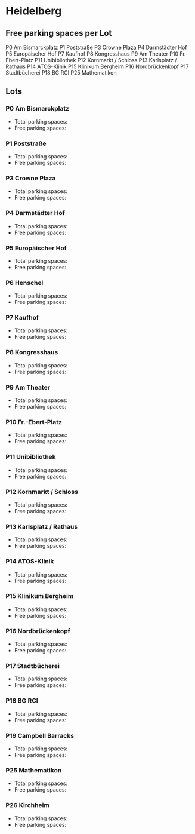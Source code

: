 
# Heidelberg

## Free parking spaces per Lot

<WorldMap>
  <Marker lat="49.409747" lon="8.691773" labelTopic="parken-dd/parken-dd/Heidelberg/heidelbergp0ambismarckplatz/free">P0 Am Bismarckplatz</Marker>
  <Marker lat="49.407583" lon="8.689482" labelTopic="parken-dd/parken-dd/Heidelberg/heidelbergp1poststrasse/free">P1 Poststraße</Marker>
  <Marker lat="49.40624" lon="8.69173" labelTopic="parken-dd/parken-dd/Heidelberg/heidelbergp3crowneplaza/free">P3 Crowne Plaza</Marker>
  <Marker lat="49.4103" lon="8.69468" labelTopic="parken-dd/parken-dd/Heidelberg/heidelbergp4darmstaedterhof/free">P4 Darmstädter Hof </Marker>
  <Marker lat="49.4077" lon="8.6949" labelTopic="parken-dd/parken-dd/Heidelberg/heidelbergp5europaeischerhof/free">P5 Europäischer Hof</Marker>
  <Marker lat="49.408959" lon="8.696997" labelTopic="parken-dd/parken-dd/Heidelberg/heidelbergp7kaufhof/free">P7 Kaufhof</Marker>
  <Marker lat="49.412046" lon="8.700012" labelTopic="parken-dd/parken-dd/Heidelberg/heidelbergp8kongresshaus/free">P8 Kongresshaus</Marker>
  <Marker lat="49.408948" lon="8.702936" labelTopic="parken-dd/parken-dd/Heidelberg/heidelbergp9amtheater/free">P9 Am Theater</Marker>
  <Marker lat="49.408407" lon="8.69847" labelTopic="parken-dd/parken-dd/Heidelberg/heidelbergp10frebertplatz/free">P10 Fr.-Ebert-Platz</Marker>
  <Marker lat="49.410561" lon="8.704992" labelTopic="parken-dd/parken-dd/Heidelberg/heidelbergp11unibibliothek/free">P11 Unibibliothek</Marker>
  <Marker lat="49.410957" lon="8.712184" labelTopic="parken-dd/parken-dd/Heidelberg/heidelbergp12kornmarktschloss/free">P12 Kornmarkt / Schloss</Marker>
  <Marker lat="49.412573" lon="8.713111" labelTopic="parken-dd/parken-dd/Heidelberg/heidelbergp13karlsplatzrathaus/free">P13 Karlsplatz / Rathaus</Marker>
  <Marker lat="49.410126" lon="8.691672" labelTopic="parken-dd/parken-dd/Heidelberg/heidelbergp14atosklinik/free">P14 ATOS-Klinik</Marker>
  <Marker lat="49.409763" lon="8.687257" labelTopic="parken-dd/parken-dd/Heidelberg/heidelbergp15klinikumbergheim/free">P15 Klinikum Bergheim</Marker>
  <Marker lat="49.413378" lon="8.692531" labelTopic="parken-dd/parken-dd/Heidelberg/heidelbergp16nordbrueckenkopf/free">P16 Nordbrückenkopf</Marker>
  <Marker lat="49.40733" lon="8.686234" labelTopic="parken-dd/parken-dd/Heidelberg/heidelbergp17stadtbuecherei/free">P17 Stadtbücherei</Marker>
  <Marker lat="49.405666" lon="8.674988" labelTopic="parken-dd/parken-dd/Heidelberg/heidelbergp18bgrci/free">P18 BG RCI</Marker>
  <Marker lat="49.418319" lon="8.675042" labelTopic="parken-dd/parken-dd/Heidelberg/heidelbergp25mathematikon/free">P25 Mathematikon</Marker>
</WorldMap>

## Lots

### P0 Am Bismarckplatz

* Total parking spaces: <Value topic="parken-dd/parken-dd/Heidelberg/heidelbergp0ambismarckplatz/total"/>
* Free parking spaces: <Value topic="parken-dd/parken-dd/Heidelberg/heidelbergp0ambismarckplatz/free"/>


### P1 Poststraße

* Total parking spaces: <Value topic="parken-dd/parken-dd/Heidelberg/heidelbergp1poststrasse/total"/>
* Free parking spaces: <Value topic="parken-dd/parken-dd/Heidelberg/heidelbergp1poststrasse/free"/>


### P3 Crowne Plaza

* Total parking spaces: <Value topic="parken-dd/parken-dd/Heidelberg/heidelbergp3crowneplaza/total"/>
* Free parking spaces: <Value topic="parken-dd/parken-dd/Heidelberg/heidelbergp3crowneplaza/free"/>


### P4 Darmstädter Hof 

* Total parking spaces: <Value topic="parken-dd/parken-dd/Heidelberg/heidelbergp4darmstaedterhof/total"/>
* Free parking spaces: <Value topic="parken-dd/parken-dd/Heidelberg/heidelbergp4darmstaedterhof/free"/>


### P5 Europäischer Hof

* Total parking spaces: <Value topic="parken-dd/parken-dd/Heidelberg/heidelbergp5europaeischerhof/total"/>
* Free parking spaces: <Value topic="parken-dd/parken-dd/Heidelberg/heidelbergp5europaeischerhof/free"/>


### P6 Henschel

* Total parking spaces: <Value topic="parken-dd/parken-dd/Heidelberg/heidelbergp6henschel/total"/>
* Free parking spaces: <Value topic="parken-dd/parken-dd/Heidelberg/heidelbergp6henschel/free"/>


### P7 Kaufhof

* Total parking spaces: <Value topic="parken-dd/parken-dd/Heidelberg/heidelbergp7kaufhof/total"/>
* Free parking spaces: <Value topic="parken-dd/parken-dd/Heidelberg/heidelbergp7kaufhof/free"/>


### P8 Kongresshaus

* Total parking spaces: <Value topic="parken-dd/parken-dd/Heidelberg/heidelbergp8kongresshaus/total"/>
* Free parking spaces: <Value topic="parken-dd/parken-dd/Heidelberg/heidelbergp8kongresshaus/free"/>


### P9 Am Theater

* Total parking spaces: <Value topic="parken-dd/parken-dd/Heidelberg/heidelbergp9amtheater/total"/>
* Free parking spaces: <Value topic="parken-dd/parken-dd/Heidelberg/heidelbergp9amtheater/free"/>


### P10 Fr.-Ebert-Platz

* Total parking spaces: <Value topic="parken-dd/parken-dd/Heidelberg/heidelbergp10frebertplatz/total"/>
* Free parking spaces: <Value topic="parken-dd/parken-dd/Heidelberg/heidelbergp10frebertplatz/free"/>


### P11 Unibibliothek

* Total parking spaces: <Value topic="parken-dd/parken-dd/Heidelberg/heidelbergp11unibibliothek/total"/>
* Free parking spaces: <Value topic="parken-dd/parken-dd/Heidelberg/heidelbergp11unibibliothek/free"/>


### P12 Kornmarkt / Schloss

* Total parking spaces: <Value topic="parken-dd/parken-dd/Heidelberg/heidelbergp12kornmarktschloss/total"/>
* Free parking spaces: <Value topic="parken-dd/parken-dd/Heidelberg/heidelbergp12kornmarktschloss/free"/>


### P13 Karlsplatz / Rathaus

* Total parking spaces: <Value topic="parken-dd/parken-dd/Heidelberg/heidelbergp13karlsplatzrathaus/total"/>
* Free parking spaces: <Value topic="parken-dd/parken-dd/Heidelberg/heidelbergp13karlsplatzrathaus/free"/>


### P14 ATOS-Klinik

* Total parking spaces: <Value topic="parken-dd/parken-dd/Heidelberg/heidelbergp14atosklinik/total"/>
* Free parking spaces: <Value topic="parken-dd/parken-dd/Heidelberg/heidelbergp14atosklinik/free"/>


### P15 Klinikum Bergheim

* Total parking spaces: <Value topic="parken-dd/parken-dd/Heidelberg/heidelbergp15klinikumbergheim/total"/>
* Free parking spaces: <Value topic="parken-dd/parken-dd/Heidelberg/heidelbergp15klinikumbergheim/free"/>


### P16 Nordbrückenkopf

* Total parking spaces: <Value topic="parken-dd/parken-dd/Heidelberg/heidelbergp16nordbrueckenkopf/total"/>
* Free parking spaces: <Value topic="parken-dd/parken-dd/Heidelberg/heidelbergp16nordbrueckenkopf/free"/>


### P17 Stadtbücherei

* Total parking spaces: <Value topic="parken-dd/parken-dd/Heidelberg/heidelbergp17stadtbuecherei/total"/>
* Free parking spaces: <Value topic="parken-dd/parken-dd/Heidelberg/heidelbergp17stadtbuecherei/free"/>


### P18 BG RCI

* Total parking spaces: <Value topic="parken-dd/parken-dd/Heidelberg/heidelbergp18bgrci/total"/>
* Free parking spaces: <Value topic="parken-dd/parken-dd/Heidelberg/heidelbergp18bgrci/free"/>


### P19 Campbell Barracks

* Total parking spaces: <Value topic="parken-dd/parken-dd/Heidelberg/heidelbergp19campbellbarracks/total"/>
* Free parking spaces: <Value topic="parken-dd/parken-dd/Heidelberg/heidelbergp19campbellbarracks/free"/>


### P25 Mathematikon

* Total parking spaces: <Value topic="parken-dd/parken-dd/Heidelberg/heidelbergp25mathematikon/total"/>
* Free parking spaces: <Value topic="parken-dd/parken-dd/Heidelberg/heidelbergp25mathematikon/free"/>


### P26 Kirchheim

* Total parking spaces: <Value topic="parken-dd/parken-dd/Heidelberg/heidelbergp26kirchheim/total"/>
* Free parking spaces: <Value topic="parken-dd/parken-dd/Heidelberg/heidelbergp26kirchheim/free"/>

